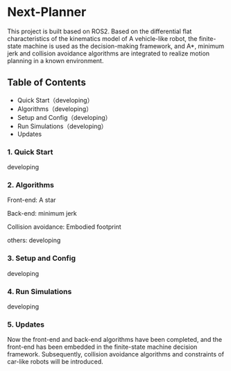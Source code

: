 # Next-Planner


This project is built based on ROS2. Based on the differential flat  characteristics of the kinematics model of A vehicle-like robot, the  finite-state machine is used as the decision-making framework, and A*,  minimum jerk and collision avoidance algorithms are integrated to  realize motion planning in a known environment.

## Table of Contents

- Quick Start（developing）
- Algorithms（developing）
- Setup and Config（developing）
- Run Simulations（developing）
- Updates

### 1. Quick Start


developing

### 2. Algorithms



Front-end: A star

Back-end: minimum jerk

Collision avoidance: Embodied footprint

others: developing



### 3. Setup and Config

developing



### 4. Run Simulations

developing



### 5. Updates

Now the front-end and back-end algorithms have been completed, and the  front-end has been embedded in the finite-state machine decision  framework. Subsequently, collision avoidance algorithms and constraints  of car-like robots will be introduced.
